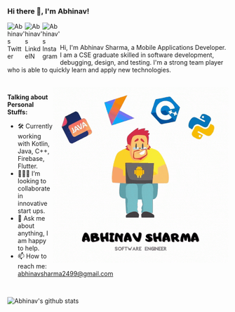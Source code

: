 ### Hi there 👋, I'm Abhinav!

<a href="https://twitter.com/abhinav24999">
  <img align="left" alt="Abhinav's Twitter" width="40px" src="https://img.icons8.com/nolan/2x/twitter-squared.png" />
</a>
<a href="https://www.linkedin.com/in/abhinav-sharma-17477a134/">
  <img align="left" alt="Abhinav's LinkdeIN" width="40px" src="https://img.icons8.com/nolan/2x/linkedin.png" />
</a>
<a href="https://instagram.com/abhinavv.24">
  <img align="left" alt="Abhinav's Instagram" width="40px" src="https://img.icons8.com/nolan/2x/instagram-new.png" />
</a>

<br />
<br />

Hi, I'm Abhinav Sharma, a Mobile Applications Developer. I am a CSE graduate skilled in software development, debugging, design, and testing. I'm a strong team player who is able to quickly learn and apply new technologies.

<br/>

  <img align="right" height="400" width="400" alt="GIF" src="https://github.com/AbhinavSharma24/AbhinavSharma24/blob/master/Abhinav%20Sharma.gif" />

**Talking about Personal Stuffs:**

- 🛠 Currently working with Kotlin, Java, C++, Firebase, Flutter.
- 👨🏻‍💻 I’m looking to collaborate in innovative start ups.
- 💬 Ask me about anything, I am happy to help.
- 📫 How to reach me: abhinavsharma2499@gmail.com

<br />

![Abhinav's github stats](https://github-readme-stats.vercel.app/api?username=abhinavsharma24&show_icons=true&hide_border=true)
